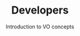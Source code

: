 ---
title: "Developers"
subtitle: "Introduction to VO concepts" 
image: "images/img_2.jpg"
link: "deployers/intro_to_vo_concepts/"
cta: "READ MORE"  # Optional, defaults to "READ MORE"
---